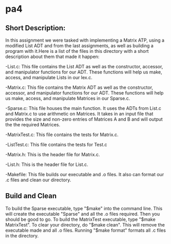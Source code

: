 # pa4

## Short Description:
In this assignment we were tasked with implementing a Matrix ATP, using a modified List ADT and from the last assignments, as well as building a program with it.Here is a list of the files in this directory with a short description about them that made it happen:

-List.c: This file contains the List ADT as well as the constructor, accessor, and manipulator functions for our ADT. These functions will help us make, access, and manipulate Lists in our lex.c.

-Matrix.c: This file contains the Matrix ADT as well as the constructor, accessor, and manipulator functions for our ADT. These functions will help us make, access, and manipulate Matrices in our Sparse.c.

-Sparse.c: This file houses the main function. It uses the ADTs from List.c and Matrix.c to use arithmetic on Matrices. It takes in an input file that provides the size and non-zero entries of Matrices A and B and will output the the required Matrices.

-MatrixTest.c: This file contains the tests for Matrix.c.

-ListTest.c: This file contains the tests for Test.c

-Matrix.h: This is the header file for Matrix.c.

-List.h: This is the header file for List.c.

-Makefile: This file builds our executable and .o files. It also can format our .c files and clean our directory.


## Build and Clean
To build the Sparse executable, type "$make" into the command line. This will create the executable "Sparse" and all the .o files required. Then you should be good to go. To build the MatrixTest executable, type "$make MatrixTest". To clear your directory, do "$make clean". This will remove the executable made and all .o files. Running "$make format" formats all .c files in the directory.